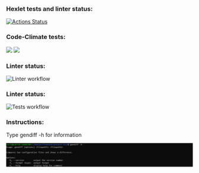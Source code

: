 ### Hexlet tests and linter status:
[![Actions Status](https://github.com/iFoxtrot33/frontend-project-lvl2/workflows/hexlet-check/badge.svg)](https://github.com/iFoxtrot33/frontend-project-lvl2/actions)

### Code-Climate tests:
<a href="https://codeclimate.com/github/iFoxtrot33/frontend-project-lvl2/maintainability"><img src="https://api.codeclimate.com/v1/badges/a9e791f05c3d1d06c227/maintainability" /></a>
<a href="https://codeclimate.com/github/iFoxtrot33/frontend-project-lvl2/test_coverage"><img src="https://api.codeclimate.com/v1/badges/a9e791f05c3d1d06c227/test_coverage" /></a>

### Linter status:
![Linter workflow](https://github.com/iFoxtrot33/frontend-project-lvl2/actions/workflows/main.yml/badge.svg)

### Linter status:
![Tests workflow](https://github.com/iFoxtrot33/frontend-project-lvl2/actions/workflows/tests.yml/badge.svg)

### Instructions:
Type gendiff -h for information

![help](pictures/2.png?raw=true "help info")
